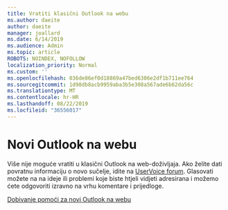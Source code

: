 ```yaml
---
title: Vratiti klasični Outlook na webu
ms.author: daeite
author: daeite
manager: joallard
ms.date: 6/14/2019
ms.audience: Admin
ms.topic: article
ROBOTS: NOINDEX, NOFOLLOW
localization_priority: Normal
ms.custom: ''
ms.openlocfilehash: 036de86ef0d18869a47bed6306e2df1b711ee764
ms.sourcegitcommit: 1d98db8acb9959aba3b5e308a567ade6b62da56c
ms.translationtype: MT
ms.contentlocale: hr-HR
ms.lasthandoff: 08/22/2019
ms.locfileid: "36556017"
---
```

# <a name="the-new-outlook-on-the-web"></a>Novi Outlook na webu

Više nije moguće vratiti u klasični Outlook na web-doživljaja. Ako želite dati povratnu informaciju o novo sučelje, idite na [UserVoice forum](https://outlook.uservoice.com/forums/313228--outlook-on-the-web-office-365). Glasovati možete na na ideje ili problemi koje biste htjeli vidjeti adresirana i možemo ćete odgovoriti izravno na vrhu komentare i prijedloge.

[Dobivanje pomoći za novi Outlook na webu](https://support.office.com/article/017014cd-2ad0-41ab-8473-6bd8c349d4f8)